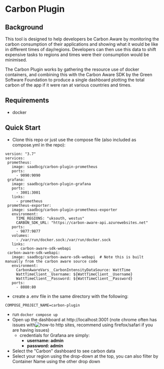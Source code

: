 # Carbon Plugin

## Background
This tool is designed to help developers be Carbon Aware by monitoring the carbon consumption of their applications and showing what it would be like in different times of day/regions.
Developers can then use this data to shift expensive tasks to regions and times were their consumption would be minimised.

The Carbon Plugin works by gathering the resource use of docker containers, and combining this with the Carbon Aware SDK by the Green Software Foundation
to produce a single dashboard plotting the total carbon of the app if it were ran at various countries and times.


## Requirements
- docker


## Quick Start
- Clone this repo or just use the compose file (also included as compose.yml in the repo):

 ```
 version: "3.7"
services:
  prometheus:
    image: saadbcg/carbon-plugin-prometheus
    ports:
      - 9090:9090
  grafana:
    image: saadbcg/carbon-plugin-grafana
    ports:
      - 3001:3001
    links:
      - prometheus
  prometheus-exporter:
    image: saadbcg/carbon-plugin-prometheus-exporter
    environment:
      TIME_REGIONS: "uksouth, westus"
      CARBON_SDK_URL: "https://carbon-aware-api.azurewebsites.net"
    ports:
      - 9877:9877
    volumes:
      - /var/run/docker.sock:/var/run/docker.sock
    links:
      - carbon-aware-sdk-webapi
  carbon-aware-sdk-webapi:
    image: saadbcg/carbon-aware-sdk-webapi  # Note this is built manually from the carbon aware source code
    environment:
      CarbonAwareVars__CarbonIntensityDataSource: WattTime
      WattTimeClient__Username: ${WattTimeClient__Username}
      WattTimeClient__Password: ${WattTimeClient__Password}
    ports:
      - 8080:80
 ```
- create a .env file in the same directory with the following:
```
COMPOSE_PROJECT_NAME=carbon-plugin
```
- run ``docker compose up``
- Open up the dashboard at http://localhost:3001 (note chrome often has issues with![how-to](https://user-images.githubusercontent.com/101206684/202210155-212f90e6-70fa-47de-9213-8c8cd0e20af8.gif)
 http sites, recommend using firefox/safari if you are having issues)
  - credentials for Grafana are simply:
    - **username: admin**
    - **password: admin**
- Select the "Carbon" dashboard to see carbon data
- Select your region using the drop-down at the top, you can also filter by Container Name using the other drop down
